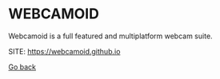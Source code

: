 # WEBCAMOID

 Webcamoid is a full featured and multiplatform webcam suite. 
 
 SITE: https://webcamoid.github.io

 [Go back](https://portable-linux-apps.github.io/apps.html)

